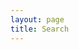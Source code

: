 ```yaml
---
layout: page
title: Search
---
```

<style>
    .cse .gsc-control-cse,
    .gsc-control-cse {
      background-color:transparent !important;
    }
</style>

<div class="gcse-search"></div>
